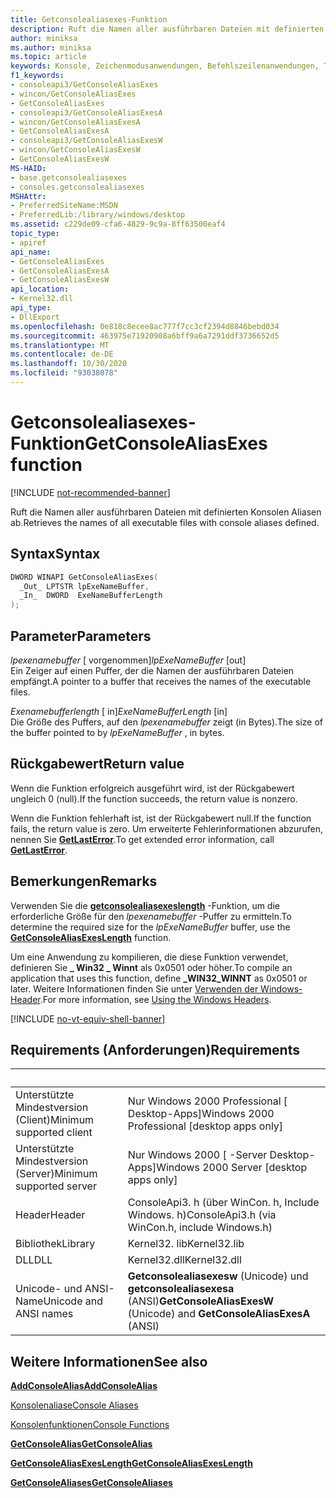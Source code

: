 ```yaml
---
title: Getconsolealiasexes-Funktion
description: Ruft die Namen aller ausführbaren Dateien mit definierten Konsolen Aliasen ab.
author: miniksa
ms.author: miniksa
ms.topic: article
keywords: Konsole, Zeichenmodusanwendungen, Befehlszeilenanwendungen, Terminalanwendungen, Konsolen-API
f1_keywords:
- consoleapi3/GetConsoleAliasExes
- wincon/GetConsoleAliasExes
- GetConsoleAliasExes
- consoleapi3/GetConsoleAliasExesA
- wincon/GetConsoleAliasExesA
- GetConsoleAliasExesA
- consoleapi3/GetConsoleAliasExesW
- wincon/GetConsoleAliasExesW
- GetConsoleAliasExesW
MS-HAID:
- base.getconsolealiasexes
- consoles.getconsolealiasexes
MSHAttr:
- PreferredSiteName:MSDN
- PreferredLib:/library/windows/desktop
ms.assetid: c229de09-cfa6-4829-9c9a-8ff63500eaf4
topic_type:
- apiref
api_name:
- GetConsoleAliasExes
- GetConsoleAliasExesA
- GetConsoleAliasExesW
api_location:
- Kernel32.dll
api_type:
- DllExport
ms.openlocfilehash: 0e818c8ecee8ac777f7cc3cf2394d8846bebd034
ms.sourcegitcommit: 463975e71920908a6bff9a6a7291ddf3736652d5
ms.translationtype: MT
ms.contentlocale: de-DE
ms.lasthandoff: 10/30/2020
ms.locfileid: "93038078"
---
```

# <a name="getconsolealiasexes-function"></a><span data-ttu-id="19cf2-104">Getconsolealiasexes-Funktion</span><span class="sxs-lookup"><span data-stu-id="19cf2-104">GetConsoleAliasExes function</span></span>

[!INCLUDE [not-recommended-banner](./includes/not-recommended-banner.md)]

<span data-ttu-id="19cf2-105">Ruft die Namen aller ausführbaren Dateien mit definierten Konsolen Aliasen ab.</span><span class="sxs-lookup"><span data-stu-id="19cf2-105">Retrieves the names of all executable files with console aliases defined.</span></span>

## <a name="syntax"></a><span data-ttu-id="19cf2-106">Syntax</span><span class="sxs-lookup"><span data-stu-id="19cf2-106">Syntax</span></span>

```C
DWORD WINAPI GetConsoleAliasExes(
  _Out_ LPTSTR lpExeNameBuffer,
  _In_  DWORD  ExeNameBufferLength
);
```

## <a name="parameters"></a><span data-ttu-id="19cf2-107">Parameter</span><span class="sxs-lookup"><span data-stu-id="19cf2-107">Parameters</span></span>

<span data-ttu-id="19cf2-108">*lpexenamebuffer* \[ vorgenommen\]</span><span class="sxs-lookup"><span data-stu-id="19cf2-108">*lpExeNameBuffer* \[out\]</span></span>  
<span data-ttu-id="19cf2-109">Ein Zeiger auf einen Puffer, der die Namen der ausführbaren Dateien empfängt.</span><span class="sxs-lookup"><span data-stu-id="19cf2-109">A pointer to a buffer that receives the names of the executable files.</span></span>

<span data-ttu-id="19cf2-110">*Exenamebufferlength* \[ in\]</span><span class="sxs-lookup"><span data-stu-id="19cf2-110">*ExeNameBufferLength* \[in\]</span></span>  
<span data-ttu-id="19cf2-111">Die Größe des Puffers, auf den *lpexenamebuffer* zeigt (in Bytes).</span><span class="sxs-lookup"><span data-stu-id="19cf2-111">The size of the buffer pointed to by *lpExeNameBuffer* , in bytes.</span></span>

## <a name="return-value"></a><span data-ttu-id="19cf2-112">Rückgabewert</span><span class="sxs-lookup"><span data-stu-id="19cf2-112">Return value</span></span>

<span data-ttu-id="19cf2-113">Wenn die Funktion erfolgreich ausgeführt wird, ist der Rückgabewert ungleich 0 (null).</span><span class="sxs-lookup"><span data-stu-id="19cf2-113">If the function succeeds, the return value is nonzero.</span></span>

<span data-ttu-id="19cf2-114">Wenn die Funktion fehlerhaft ist, ist der Rückgabewert null.</span><span class="sxs-lookup"><span data-stu-id="19cf2-114">If the function fails, the return value is zero.</span></span> <span data-ttu-id="19cf2-115">Um erweiterte Fehlerinformationen abzurufen, nennen Sie [**GetLastError**](https://msdn.microsoft.com/library/windows/desktop/ms679360).</span><span class="sxs-lookup"><span data-stu-id="19cf2-115">To get extended error information, call [**GetLastError**](https://msdn.microsoft.com/library/windows/desktop/ms679360).</span></span>

## <a name="remarks"></a><span data-ttu-id="19cf2-116">Bemerkungen</span><span class="sxs-lookup"><span data-stu-id="19cf2-116">Remarks</span></span>

<span data-ttu-id="19cf2-117">Verwenden Sie die [**getconsolealiasexeslength**](getconsolealiasexeslength.md) -Funktion, um die erforderliche Größe für den *lpexenamebuffer* -Puffer zu ermitteln.</span><span class="sxs-lookup"><span data-stu-id="19cf2-117">To determine the required size for the *lpExeNameBuffer* buffer, use the [**GetConsoleAliasExesLength**](getconsolealiasexeslength.md) function.</span></span>

<span data-ttu-id="19cf2-118">Um eine Anwendung zu kompilieren, die diese Funktion verwendet, definieren Sie **\_ Win32 \_ Winnt** als 0x0501 oder höher.</span><span class="sxs-lookup"><span data-stu-id="19cf2-118">To compile an application that uses this function, define **\_WIN32\_WINNT** as 0x0501 or later.</span></span> <span data-ttu-id="19cf2-119">Weitere Informationen finden Sie unter [Verwenden der Windows-Header](https://msdn.microsoft.com/library/windows/desktop/aa383745).</span><span class="sxs-lookup"><span data-stu-id="19cf2-119">For more information, see [Using the Windows Headers](https://msdn.microsoft.com/library/windows/desktop/aa383745).</span></span>

[!INCLUDE [no-vt-equiv-shell-banner](./includes/no-vt-equiv-shell-banner.md)]

## <a name="requirements"></a><span data-ttu-id="19cf2-120">Requirements (Anforderungen)</span><span class="sxs-lookup"><span data-stu-id="19cf2-120">Requirements</span></span>

| &nbsp; | &nbsp; |
|-|-|
| <span data-ttu-id="19cf2-121">Unterstützte Mindestversion (Client)</span><span class="sxs-lookup"><span data-stu-id="19cf2-121">Minimum supported client</span></span> | <span data-ttu-id="19cf2-122">Nur Windows 2000 Professional \[ Desktop-Apps\]</span><span class="sxs-lookup"><span data-stu-id="19cf2-122">Windows 2000 Professional \[desktop apps only\]</span></span> |
| <span data-ttu-id="19cf2-123">Unterstützte Mindestversion (Server)</span><span class="sxs-lookup"><span data-stu-id="19cf2-123">Minimum supported server</span></span> | <span data-ttu-id="19cf2-124">Nur Windows 2000 \[ -Server Desktop-Apps\]</span><span class="sxs-lookup"><span data-stu-id="19cf2-124">Windows 2000 Server \[desktop apps only\]</span></span> |
| <span data-ttu-id="19cf2-125">Header</span><span class="sxs-lookup"><span data-stu-id="19cf2-125">Header</span></span> | <span data-ttu-id="19cf2-126">ConsoleApi3. h (über WinCon. h, Include Windows. h)</span><span class="sxs-lookup"><span data-stu-id="19cf2-126">ConsoleApi3.h (via WinCon.h, include Windows.h)</span></span> |
| <span data-ttu-id="19cf2-127">Bibliothek</span><span class="sxs-lookup"><span data-stu-id="19cf2-127">Library</span></span> | <span data-ttu-id="19cf2-128">Kernel32. lib</span><span class="sxs-lookup"><span data-stu-id="19cf2-128">Kernel32.lib</span></span> |
| <span data-ttu-id="19cf2-129">DLL</span><span class="sxs-lookup"><span data-stu-id="19cf2-129">DLL</span></span> | <span data-ttu-id="19cf2-130">Kernel32.dll</span><span class="sxs-lookup"><span data-stu-id="19cf2-130">Kernel32.dll</span></span> |
| <span data-ttu-id="19cf2-131">Unicode- und ANSI-Name</span><span class="sxs-lookup"><span data-stu-id="19cf2-131">Unicode and ANSI names</span></span> | <span data-ttu-id="19cf2-132">**Getconsolealiasexesw** (Unicode) und **getconsolealiasexesa** (ANSI)</span><span class="sxs-lookup"><span data-stu-id="19cf2-132">**GetConsoleAliasExesW** (Unicode) and **GetConsoleAliasExesA** (ANSI)</span></span> |

## <a name="see-also"></a><span data-ttu-id="19cf2-133">Weitere Informationen</span><span class="sxs-lookup"><span data-stu-id="19cf2-133">See also</span></span>

[<span data-ttu-id="19cf2-134">**AddConsoleAlias**</span><span class="sxs-lookup"><span data-stu-id="19cf2-134">**AddConsoleAlias**</span></span>](addconsolealias.md)

[<span data-ttu-id="19cf2-135">Konsolenaliase</span><span class="sxs-lookup"><span data-stu-id="19cf2-135">Console Aliases</span></span>](console-aliases.md)

[<span data-ttu-id="19cf2-136">Konsolenfunktionen</span><span class="sxs-lookup"><span data-stu-id="19cf2-136">Console Functions</span></span>](console-functions.md)

[<span data-ttu-id="19cf2-137">**GetConsoleAlias**</span><span class="sxs-lookup"><span data-stu-id="19cf2-137">**GetConsoleAlias**</span></span>](getconsolealias.md)

[<span data-ttu-id="19cf2-138">**GetConsoleAliasExesLength**</span><span class="sxs-lookup"><span data-stu-id="19cf2-138">**GetConsoleAliasExesLength**</span></span>](getconsolealiasexeslength.md)

[<span data-ttu-id="19cf2-139">**GetConsoleAliases**</span><span class="sxs-lookup"><span data-stu-id="19cf2-139">**GetConsoleAliases**</span></span>](getconsolealiases.md)
